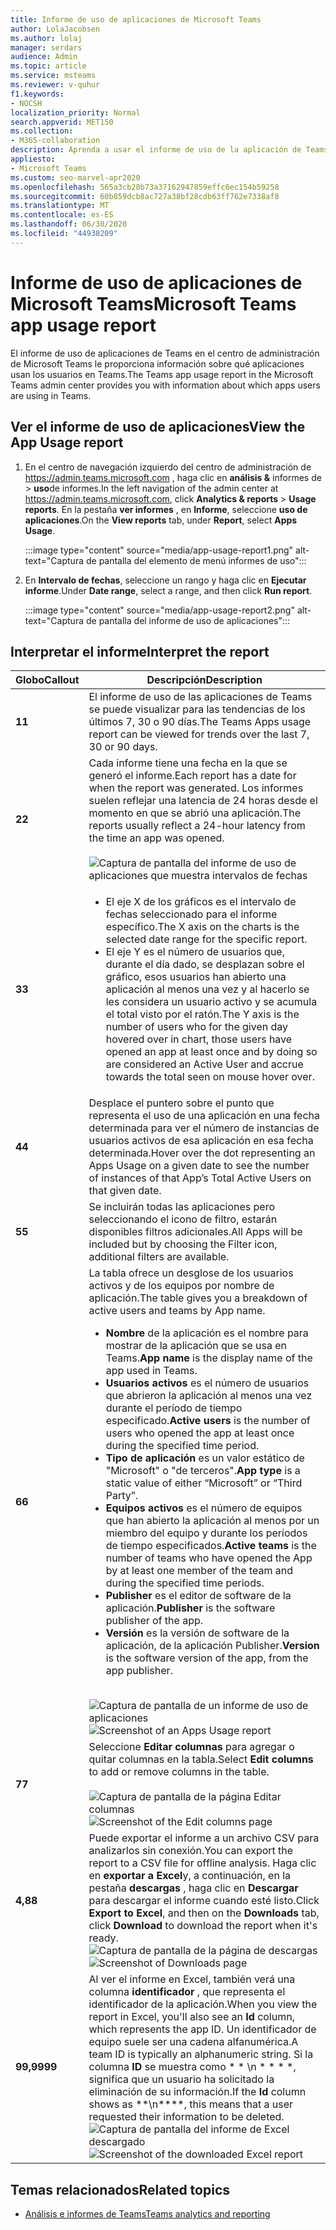 ```yaml
---
title: Informe de uso de aplicaciones de Microsoft Teams
author: LolaJacobsen
ms.author: lolaj
manager: serdars
audience: Admin
ms.topic: article
ms.service: msteams
ms.reviewer: v-quhur
f1.keywords:
- NOCSH
localization_priority: Normal
search.appverid: MET150
ms.collection:
- M365-collaboration
description: Aprenda a usar el informe de uso de la aplicación de Teams en el centro de administración de Microsoft Teams.
appliesto:
- Microsoft Teams
ms.custom: seo-marvel-apr2020
ms.openlocfilehash: 565a3cb28b73a37162947859effc6ec154b59258
ms.sourcegitcommit: 60b859dcb8ac727a38bf28cdb63ff762e7338af8
ms.translationtype: MT
ms.contentlocale: es-ES
ms.lasthandoff: 06/30/2020
ms.locfileid: "44938209"
---
```

# <a name="microsoft-teams-app-usage-report"></a><span data-ttu-id="8f9a6-103">Informe de uso de aplicaciones de Microsoft Teams</span><span class="sxs-lookup"><span data-stu-id="8f9a6-103">Microsoft Teams app usage report</span></span>

<span data-ttu-id="8f9a6-104">El informe de uso de aplicaciones de Teams en el centro de administración de Microsoft Teams le proporciona información sobre qué aplicaciones usan los usuarios en Teams.</span><span class="sxs-lookup"><span data-stu-id="8f9a6-104">The Teams app usage report in the Microsoft Teams admin center provides you with information about which apps users are using in Teams.</span></span>  

## <a name="view-the-app-usage-report"></a><span data-ttu-id="8f9a6-105">Ver el informe de uso de aplicaciones</span><span class="sxs-lookup"><span data-stu-id="8f9a6-105">View the App Usage report</span></span>

1.  <span data-ttu-id="8f9a6-106">En el centro de navegación izquierdo del centro de administración de <https://admin.teams.microsoft.com> , haga clic en **análisis &** informes de \> **uso**de informes.</span><span class="sxs-lookup"><span data-stu-id="8f9a6-106">In the left navigation of the admin center at <https://admin.teams.microsoft.com>, click **Analytics & reports** \> **Usage reports**.</span></span> <span data-ttu-id="8f9a6-107">En la pestaña **ver informes** , en **Informe**, seleccione **uso de aplicaciones**.</span><span class="sxs-lookup"><span data-stu-id="8f9a6-107">On the **View reports** tab, under **Report**, select **Apps Usage**.</span></span>

     :::image type="content" source="media/app-usage-report1.png" alt-text="Captura de pantalla del elemento de menú informes de uso":::

2.  <span data-ttu-id="8f9a6-109">En **Intervalo de fechas**, seleccione un rango y haga clic en **Ejecutar informe**.</span><span class="sxs-lookup"><span data-stu-id="8f9a6-109">Under **Date range**, select a range, and then click **Run report**.</span></span>

      :::image type="content" source="media/app-usage-report2.png" alt-text="Captura de pantalla del informe de uso de aplicaciones":::

## <a name="interpret-the-report"></a><span data-ttu-id="8f9a6-111">Interpretar el informe</span><span class="sxs-lookup"><span data-stu-id="8f9a6-111">Interpret the report</span></span>

|<span data-ttu-id="8f9a6-112">Globo</span><span class="sxs-lookup"><span data-stu-id="8f9a6-112">Callout</span></span> |<span data-ttu-id="8f9a6-113">Descripción</span><span class="sxs-lookup"><span data-stu-id="8f9a6-113">Description</span></span>  |
|--------|-------------|
|<span data-ttu-id="8f9a6-114">**1**</span><span class="sxs-lookup"><span data-stu-id="8f9a6-114">**1**</span></span>   |<span data-ttu-id="8f9a6-115">El informe de uso de las aplicaciones de Teams se puede visualizar para las tendencias de los últimos 7, 30 o 90 días.</span><span class="sxs-lookup"><span data-stu-id="8f9a6-115">The Teams Apps usage report can be viewed for trends over the last 7, 30 or 90 days.</span></span> |
|<span data-ttu-id="8f9a6-116">**2**</span><span class="sxs-lookup"><span data-stu-id="8f9a6-116">**2**</span></span>   |<span data-ttu-id="8f9a6-117">Cada informe tiene una fecha en la que se generó el informe.</span><span class="sxs-lookup"><span data-stu-id="8f9a6-117">Each report has a date for when the report was generated.</span></span> <span data-ttu-id="8f9a6-118">Los informes suelen reflejar una latencia de 24 horas desde el momento en que se abrió una aplicación.</span><span class="sxs-lookup"><span data-stu-id="8f9a6-118">The reports usually reflect a 24-hour latency from the time an app was opened.</span></span> <br><br>![Captura de pantalla del informe de uso de aplicaciones que muestra intervalos de fechas](media/app-usage-report3.png)|
|<span data-ttu-id="8f9a6-120">**3**</span><span class="sxs-lookup"><span data-stu-id="8f9a6-120">**3**</span></span>    | <ul><li><span data-ttu-id="8f9a6-121">El eje X de los gráficos es el intervalo de fechas seleccionado para el informe específico.</span><span class="sxs-lookup"><span data-stu-id="8f9a6-121">The X axis on the charts is the selected date range for the specific report.</span></span></li><li><span data-ttu-id="8f9a6-122">El eje Y es el número de usuarios que, durante el día dado, se desplazan sobre el gráfico, esos usuarios han abierto una aplicación al menos una vez y al hacerlo se les considera un usuario activo y se acumula el total visto por el ratón.</span><span class="sxs-lookup"><span data-stu-id="8f9a6-122">The Y axis is the number of users who for the given day hovered over in chart, those users have opened an app at least once and by doing so are considered an Active User and accrue towards the total seen on mouse hover over.</span></span></li></ul>|
|<span data-ttu-id="8f9a6-123">**4**</span><span class="sxs-lookup"><span data-stu-id="8f9a6-123">**4**</span></span>   |<span data-ttu-id="8f9a6-124">Desplace el puntero sobre el punto que representa el uso de una aplicación en una fecha determinada para ver el número de instancias de usuarios activos de esa aplicación en esa fecha determinada.</span><span class="sxs-lookup"><span data-stu-id="8f9a6-124">Hover over the dot representing an Apps Usage on a given date to see the number of instances of that App’s Total Active Users on that given date.</span></span>  |
|<span data-ttu-id="8f9a6-125">**5**</span><span class="sxs-lookup"><span data-stu-id="8f9a6-125">**5**</span></span>   |<span data-ttu-id="8f9a6-126">Se incluirán todas las aplicaciones pero seleccionando el icono de filtro, estarán disponibles filtros adicionales.</span><span class="sxs-lookup"><span data-stu-id="8f9a6-126">All Apps will be included but by choosing the Filter icon, additional filters are available.</span></span>  |
|<span data-ttu-id="8f9a6-127">**6**</span><span class="sxs-lookup"><span data-stu-id="8f9a6-127">**6**</span></span>   |<span data-ttu-id="8f9a6-128">La tabla ofrece un desglose de los usuarios activos y de los equipos por nombre de aplicación.</span><span class="sxs-lookup"><span data-stu-id="8f9a6-128">The table gives you a breakdown of active users and teams by App name.</span></span><br><ul><li><span data-ttu-id="8f9a6-129">**Nombre** de la aplicación es el nombre para mostrar de la aplicación que se usa en Teams.</span><span class="sxs-lookup"><span data-stu-id="8f9a6-129">**App name** is the display name of the app used in Teams.</span></span></li><li><span data-ttu-id="8f9a6-130">**Usuarios activos** es el número de usuarios que abrieron la aplicación al menos una vez durante el período de tiempo especificado.</span><span class="sxs-lookup"><span data-stu-id="8f9a6-130">**Active users** is the number of users who opened the app at least once during the specified time period.</span></span></li><li><span data-ttu-id="8f9a6-131">**Tipo de aplicación** es un valor estático de "Microsoft" o "de terceros".</span><span class="sxs-lookup"><span data-stu-id="8f9a6-131">**App type** is a static value of either “Microsoft” or “Third Party”.</span></span></li><li><span data-ttu-id="8f9a6-132">**Equipos activos** es el número de equipos que han abierto la aplicación al menos por un miembro del equipo y durante los períodos de tiempo especificados.</span><span class="sxs-lookup"><span data-stu-id="8f9a6-132">**Active teams** is the number of teams who have opened the App by at least one member of the team and during the specified time periods.</span></span></li><li><span data-ttu-id="8f9a6-133">**Publisher** es el editor de software de la aplicación.</span><span class="sxs-lookup"><span data-stu-id="8f9a6-133">**Publisher** is the software publisher of the app.</span></span></li><li><span data-ttu-id="8f9a6-134">**Versión** es la versión de software de la aplicación, de la aplicación Publisher.</span><span class="sxs-lookup"><span data-stu-id="8f9a6-134">**Version** is the software version of the app, from the app publisher.</span></span></li></ul><br><span data-ttu-id="8f9a6-135">![Captura de pantalla de un informe de uso de aplicaciones](media/app-usage-report4.png)</span><span class="sxs-lookup"><span data-stu-id="8f9a6-135">![Screenshot of an Apps Usage report](media/app-usage-report4.png)</span></span>  |
|<span data-ttu-id="8f9a6-136">**7**</span><span class="sxs-lookup"><span data-stu-id="8f9a6-136">**7**</span></span>  |<span data-ttu-id="8f9a6-137">Seleccione **Editar columnas** para agregar o quitar columnas en la tabla.</span><span class="sxs-lookup"><span data-stu-id="8f9a6-137">Select **Edit columns** to add or remove columns in the table.</span></span><br><br><span data-ttu-id="8f9a6-138">![Captura de pantalla de la página Editar columnas](media/app-usage-report5.png)</span><span class="sxs-lookup"><span data-stu-id="8f9a6-138">![Screenshot of the Edit columns page](media/app-usage-report5.png)</span></span>  |
|<span data-ttu-id="8f9a6-139">**4,8**</span><span class="sxs-lookup"><span data-stu-id="8f9a6-139">**8**</span></span>  |<span data-ttu-id="8f9a6-140">Puede exportar el informe a un archivo CSV para analizarlos sin conexión.</span><span class="sxs-lookup"><span data-stu-id="8f9a6-140">You can export the report to a CSV file for offline analysis.</span></span> <span data-ttu-id="8f9a6-141">Haga clic en **exportar a Excel**y, a continuación, en la pestaña **descargas** , haga clic en **Descargar** para descargar el informe cuando esté listo.</span><span class="sxs-lookup"><span data-stu-id="8f9a6-141">Click **Export to Excel**, and then on the **Downloads** tab, click **Download** to download the report when it's ready.</span></span><br><span data-ttu-id="8f9a6-142">![Captura de pantalla de la página de descargas](media/app-usage-report7.png)</span><span class="sxs-lookup"><span data-stu-id="8f9a6-142">![Screenshot of Downloads page](media/app-usage-report7.png)</span></span>  |
|<span data-ttu-id="8f9a6-143">**99,999**</span><span class="sxs-lookup"><span data-stu-id="8f9a6-143">**9**</span></span>   |<span data-ttu-id="8f9a6-144">Al ver el informe en Excel, también verá una columna **identificador** , que representa el identificador de la aplicación.</span><span class="sxs-lookup"><span data-stu-id="8f9a6-144">When you view the report in Excel, you'll also see an **Id** column, which represents the app ID.</span></span> <span data-ttu-id="8f9a6-145">Un identificador de equipo suele ser una cadena alfanumérica.</span><span class="sxs-lookup"><span data-stu-id="8f9a6-145">A team ID is typically an alphanumeric string.</span></span> <span data-ttu-id="8f9a6-146">Si la columna **ID** se muestra como \* \* \n \* \* \* \*, significa que un usuario ha solicitado la eliminación de su información.</span><span class="sxs-lookup"><span data-stu-id="8f9a6-146">If the **Id** column shows as \*\*\n\*\*\*\*, this means that a user requested their information to be deleted.</span></span><br><span data-ttu-id="8f9a6-147">![Captura de pantalla del informe de Excel descargado](media/app-usage-report8.png)</span><span class="sxs-lookup"><span data-stu-id="8f9a6-147">![Screenshot of the downloaded Excel report](media/app-usage-report8.png)</span></span>  |

## <a name="related-topics"></a><span data-ttu-id="8f9a6-148">Temas relacionados</span><span class="sxs-lookup"><span data-stu-id="8f9a6-148">Related topics</span></span>

- [<span data-ttu-id="8f9a6-149">Análisis e informes de Teams</span><span class="sxs-lookup"><span data-stu-id="8f9a6-149">Teams analytics and reporting</span></span>](teams-reporting-reference.md)